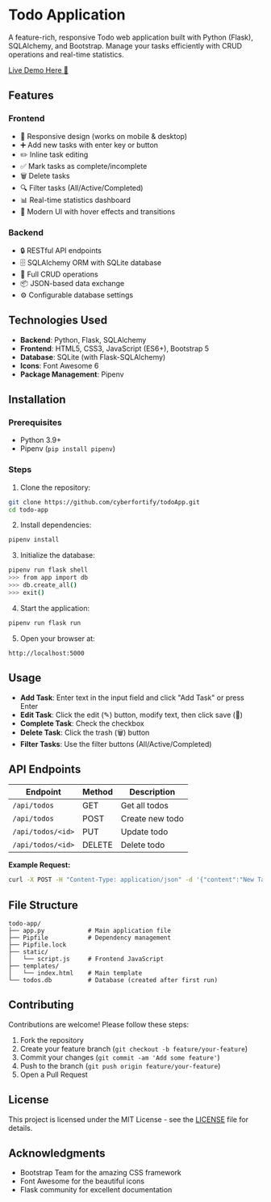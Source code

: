 # Todo Application

A feature-rich, responsive Todo web application built with Python (Flask), SQLAlchemy, and Bootstrap. Manage your tasks efficiently with CRUD operations and real-time statistics.

[Live Demo Here 🎯](https://todoapp-84o3.onrender.com/)

## Features

### Frontend
- 📱 Responsive design (works on mobile & desktop)
- ➕ Add new tasks with enter key or button
- ✏️ Inline task editing
- ✅ Mark tasks as complete/incomplete
- 🗑️ Delete tasks
- 🔍 Filter tasks (All/Active/Completed)
- 📊 Real-time statistics dashboard
- 🎨 Modern UI with hover effects and transitions

### Backend
- 🔒 RESTful API endpoints
- 🗄️ SQLAlchemy ORM with SQLite database
- 🔄 Full CRUD operations
- 📦 JSON-based data exchange
- ⚙️ Configurable database settings

## Technologies Used
- **Backend**: Python, Flask, SQLAlchemy
- **Frontend**: HTML5, CSS3, JavaScript (ES6+), Bootstrap 5
- **Database**: SQLite (with Flask-SQLAlchemy)
- **Icons**: Font Awesome 6
- **Package Management**: Pipenv

## Installation

### Prerequisites
- Python 3.9+
- Pipenv (`pip install pipenv`)

### Steps
1. Clone the repository:
```bash
git clone https://github.com/cyberfortify/todoApp.git
cd todo-app
```

2. Install dependencies:
```bash
pipenv install
```

3. Initialize the database:
```bash
pipenv run flask shell
>>> from app import db
>>> db.create_all()
>>> exit()
```

4. Start the application:
```bash
pipenv run flask run
```

5. Open your browser at:
```
http://localhost:5000
```

## Usage
- **Add Task**: Enter text in the input field and click "Add Task" or press Enter
- **Edit Task**: Click the edit (✎) button, modify text, then click save (💾)
- **Complete Task**: Check the checkbox
- **Delete Task**: Click the trash (🗑️) button
- **Filter Tasks**: Use the filter buttons (All/Active/Completed)

## API Endpoints
| Endpoint | Method | Description |
|----------|--------|-------------|
| `/api/todos` | GET | Get all todos |
| `/api/todos` | POST | Create new todo |
| `/api/todos/<id>` | PUT | Update todo |
| `/api/todos/<id>` | DELETE | Delete todo |

**Example Request:**
```bash
curl -X POST -H "Content-Type: application/json" -d '{"content":"New Task"}' http://localhost:5000/api/todos
```

## File Structure
```
todo-app/
├── app.py            # Main application file
├── Pipfile           # Dependency management
├── Pipfile.lock
├── static/
│   └── script.js     # Frontend JavaScript
├── templates/
│   └── index.html    # Main template
└── todos.db          # Database (created after first run)
```

## Contributing
Contributions are welcome! Please follow these steps:
1. Fork the repository
2. Create your feature branch (`git checkout -b feature/your-feature`)
3. Commit your changes (`git commit -am 'Add some feature'`)
4. Push to the branch (`git push origin feature/your-feature`)
5. Open a Pull Request

## License
This project is licensed under the MIT License - see the [LICENSE](LICENSE) file for details.

## Acknowledgments
- Bootstrap Team for the amazing CSS framework
- Font Awesome for the beautiful icons
- Flask community for excellent documentation

